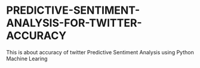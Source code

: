 # PREDICTIVE-SENTIMENT-ANALYSIS-FOR-TWITTER-ACCURACY
This is about accuracy of twitter Predictive  Sentiment Analysis using Python Machine Learing
